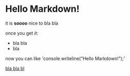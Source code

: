 # Hello Markdown!

it is **soooo** nice to bla bla

once you get *it*:

* bla bla
* bla

now you can like 'console.writeline("Hello Markdown!");'

[bla bla bl](http://www.google.com)
